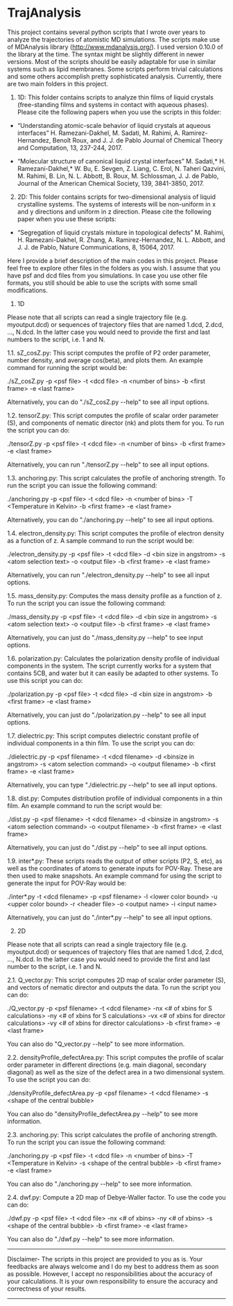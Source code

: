 # TrajAnalysis

This project contains several python scripts that I wrote over years to analyze the 
trajectories of atomistic MD simulations. The scripts make use 
of MDAnalysis library (http://www.mdanalysis.org/). I used version 0.10.0 of the 
library at the time. The syntax might be slightly different in newer versions.
Most of the scripts should be easily adaptable for use in similar systems such 
as lipid membranes.  Some scripts perform trivial calculations and some others
accomplish pretty sophisticated analysis. Currently, there are two main folders
in this project.

1) 1D: This folder contains scripts to analyze thin films of liquid crystals 
(free-standing films and systems in contact with aqueous phases). Please 
cite the following papers when you use the scripts in this folder:

- “Understanding atomic-scale behavior of liquid crystals at aqueous interfaces”
H. Ramezani-Dakhel, M. Sadati, M. Rahimi, A. Ramirez-Hernandez, Benoît Roux, and
J. J. de Pablo Journal of Chemical Theory and Computation, 13, 237-244, 2017.

- “Molecular structure of canonical liquid crystal interfaces”
M. Sadati,* H. Ramezani-Dakhel,* W. Bu, E. Sevgen, Z. Liang, C. Erol, 
N. Taheri Qazvini, M. Rahimi, B. Lin, N. L. Abbott, B. Roux, M. Schlossman,
J. J. de Pablo, Journal of the American Chemical Society, 139, 3841-3850, 2017.

2) 2D: This folder contains scripts for two-dimensional analysis of liquid 
crystalline systems. The systems of interests will be non-uniform in x and y 
directions and uniform in z direction. Please cite the following paper when you 
use these scripts:

- “Segregation of liquid crystals mixture in topological defects”
M. Rahimi, H. Ramezani-Dakhel, R. Zhang, A. Ramirez-Hernandez, N. L. Abbott, 
and J. J. de Pablo, Nature Communications, 8, 15064, 2017.

Here I provide a brief description of the main codes in this project. 
Please feel free to explore other files in the folders as you wish. I assume that you have
psf and dcd files from you simulations. In case you use other file formats, you 
still should be able to use the scripts with some small modifications.

1) 1D

Please note that all scripts can read a single trajectory file (e.g. myoutput.dcd)
or sequences of trajectory files that are named 1.dcd, 2.dcd, ..., N.dcd. In the
latter case you would need to provide the first and last numbers to the script, i.e.
1 and N. 

1.1. sZ_cosZ.py: This script computes the profile of P2 order parameter, number 
density, and average cos(beta), and plots them. An example command for running the 
script would be:

./sZ_cosZ.py  -p \<psf file> -t \<dcd file> -n \<number of bins> -b \<first frame> 
-e \<last frame>

Alternatively, you can do "./sZ_cosZ.py --help" to see all input options.

1.2. tensorZ.py: This script computes the profile of scalar order parameter (S), 
and components of nematic director (nk) and plots them for you.
To run the script you can do:

./tensorZ.py  -p \<psf file> -t \<dcd file> -n \<number of bins> -b \<first frame> 
-e \<last frame>

Alternatively, you can run "./tensorZ.py --help" to see all input options.

1.3. anchoring.py: This script calculates the profile of anchoring strength. To 
run the script you can issue the following command:

./anchoring.py  -p \<psf file> -t \<dcd file> -n \<number of bins> 
-T \<Temperature in Kelvin> -b \<first frame> -e \<last frame> 

Alternatively, you can do "./anchoring.py --help" to see all input options.

1.4. electron_density.py: This script computes the profile of electron density as 
a function of z. A sample command to run the script would be: 

./electron_density.py -p \<psf file> -t \<dcd file> -d \<bin size in angstrom> 
-s \<atom selection text> -o \<output file>  -b \<first frame> -e \<last frame>

Alternatively, you can run "./electron_density.py --help" to see all input options.

1.5. mass_density.py: Computes the mass density profile as a function of z. 
To run the script you can issue the following command:

./mass_density.py -p \<psf file> -t \<dcd file> -d \<bin size in angstrom> 
-s \<atom selection text> -o \<output file>  -b \<first frame> -e \<last frame>

Alternatively, you can just do "./mass_density.py --help" to see input options.

1.6. polarization.py: Calculates the polarization density profile of individual 
components in the system. The script currently works for a system that contains 
5CB, and water but it can easily be adapted to other systems. To use this script
you can do:

./polarization.py -p \<psf file> -t \<dcd file> -d \<bin size in angstrom> 
-b \<first frame> -e \<last frame>

Alternatively, you can just do "./polarization.py --help" to see all input options.

1.7. dielectric.py: This script computes dielectric constant profile of individual 
components in a thin film. To use the script you can do:

./dielectric.py  -p  \<psf filename> -t \<dcd filename> -d \<binsize in angstrom> 
-s \<atom selection command> -o \<output filename> -b \<first frame> -e \<last frame>

Alternatively, you can type "./dielectric.py --help" to see all input options.

1.8. dist.py: Computes distribution profile of individual components in a thin film.
An example command to run the script would be:

./dist.py -p \<psf filename> -t \<dcd filename> -d \<binsize in angstrom> 
-s \<atom selection command> -o \<output filename> -b \<first frame> -e \<last frame>

Alternatively, you can just do "./dist.py --help" to see all input options.

1.9. inter*.py: These scripts reads the output of other scripts (P2, S, etc), 
as well as the coordinates of atoms to generate inputs for POV-Ray. 
These are then used to make snapshots. 
An example command for using the script to generate the input for POV-Ray would be:

./inter*.py -t \<dcd filename> -p \<psf filename> -l \<lower color bound> 
-u \<upper color bound> -r \<header file> -o \<output name>   -i \<input name>

Alternatively, you can just do "./inter*.py --help" to see all input options.

2) 2D

Please note that all scripts can read a single trajectory file (e.g. myoutput.dcd)
or sequences of trajectory files that are named 1.dcd, 2.dcd, ..., N.dcd. In the
latter case you would need to provide the first and last number to the script, i.e.
1 and N. 

2.1. Q_vector.py: This script computes 2D map of scalar order parameter (S), 
and vectors of nematic director and outputs the data. To run the script you can do:

./Q_vector.py -p \<psf filename> -t \<dcd filename> 
-nx \<# of xbins for S calculations> -ny \<# of xbins for S calculations>
-vx \<# of xbins for director calculations> -vy \<# of xbins for director calculations>
-b \<first frame> -e \<last frame>

You can also do "Q_vector.py --help" to see more information.

2.2. densityProfile_defectArea.py: This script computes the profile of scalar
order parameter in different directions (e.g. main diagonal, secondary diagonal) 
as well as the size of the defect area in a two dimensional system. To use the 
script you can do:

./densityProfile_defectArea.py -p \<psf filename> -t \<dcd filename>
-s \<shape of the central bubble>

You can also do "densityProfile_defectArea.py --help" to see more information.

2.3. anchoring.py: This script calculates the profile of anchoring strength. To 
run the script you can issue the following command:

./anchoring.py  -p \<psf file> -t \<dcd file> -n \<number of bins> 
-T \<Temperature in Kelvin> -s \<shape of the central bubble> -b \<first frame> -e \<last frame>

You can also do "./anchoring.py --help" to see more information.

2.4. dwf.py: Compute a 2D map of Debye-Waller factor. To use the code you can do:

./dwf.py -p \<psf file> -t \<dcd file> -nx \<# of xbins> -ny \<# of xbins> 
-s \<shape of the central bubble> -b \<first frame> -e \<last frame>


You can also do "./dwf.py --help" to see more information.


********************************************************************************
Disclaimer- The scripts in this project are provided to you as is. Your feedbacks
are always welcome and I do my best to address them as soon as possible. However,
I accept no responsibilities about the accuracy of your calculations. It is your
own responsibility to ensure the accuracy and correctness of your results.
********************************************************************************